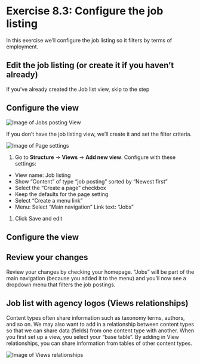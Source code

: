 # Exercise 8.3: Configure the job listing

In this exercise we’ll configure the job listing so it filters by terms of employment.

## Edit the job listing (or create it if you haven’t already)

If you’ve already created the Job list view, skip to the step

## Configure the view

![Image of Jobs posting View](<../.gitbook/assets/91 (1).png>)

If you don’t have the job listing view, we’ll create it and set the filter criteria.

![Image of Page settings](<../.gitbook/assets/92 (1).png>)

1. Go to **Structure** → **Views** → **Add new view**. Configure with these settings:

* View name: Job listing
* Show “Content” of type “job posting” sorted by “Newest first”
* Select the “Create a page” checkbox
* Keep the defaults for the page setting
* Select “Create a menu link”
* Menu: Select “Main navigation” Link text: “Jobs”

1. Click Save and edit

## Configure the view

## Review your changes

Review your changes by checking your homepage. “Jobs” will be part of the main navigation (because you added it to the menu) and you’ll now see a dropdown menu that filters the job postings.

## Job list with agency logos (Views relationships)

Content types often share information such as taxonomy terms, authors, and so on. We may also want to add in a relationship between content types so that we can share data (fields) from one content type with another. When you first set up a view, you select your “base table”. By adding in View relationships, you can share information from tables of other content types.

![Image of Views relationships](<../.gitbook/assets/95 (1).png>)
